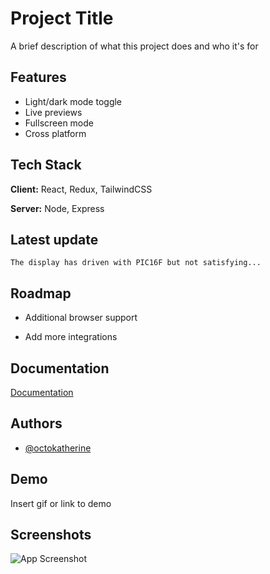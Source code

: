 # Project Title

A brief description of what this project does and who it's for


## Features

- Light/dark mode toggle
- Live previews
- Fullscreen mode
- Cross platform


## Tech Stack

**Client:** React, Redux, TailwindCSS

**Server:** Node, Express

## Latest update


``
The display has driven with PIC16F but not satisfying...
``

## Roadmap

- Additional browser support

- Add more integrations


## Documentation

[Documentation](https://linktodocumentation)


## Authors

- [@octokatherine](https://www.github.com/octokatherine)


## Demo

Insert gif or link to demo


## Screenshots

![App Screenshot](https://via.placeholder.com/468x300?text=App+Screenshot+Here)